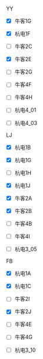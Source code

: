 YY

- [x] 牛客1G
- [x] 杭电1F
- [ ] 牛客2C
- [x] 牛客2E
- [ ] 牛客2G
- [ ] 牛客4F
- [ ] 牛客4H
- [ ] 杭电4_01
- [ ] 杭电4_03







LJ

- [x] 杭电1B
- [x] 杭电1G
- [ ] 杭电1H
- [x] 杭电1J
- [x] 牛客2A
- [x] 牛客2B
- [ ] 牛客4B
- [ ] 牛客4I
- [ ] 杭电3_05









FB
- [x] 杭电1A
- [x] 杭电1C
- [ ] 牛客2I
- [x] 牛客2J
- [ ] 牛客4E
- [ ] 牛客4G
- [ ] 杭电3_10

